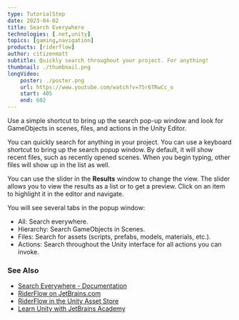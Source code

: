 ```yaml
---
type: TutorialStep
date: 2023-04-02
title: Search Everywhere
technologies: [.net,unity]
topics: [gaming,navigation]
products: [riderflow]
author: citizenmatt
subtitle: Quickly search throughout your project. For anything!
thumbnail: ./thumbnail.png
longVideo: 
    poster: ./poster.png
    url: https://www.youtube.com/watch?v=75r6TRwCc_o
    start: 405
    end: 602
---
```


Use a simple shortcut to bring up the search pop-up window and look for GameObjects in scenes, files, and actions in the Unity Editor.

You can quickly search for anything in your project. You can use a keyboard shortcut to bring up the search popup window.
By default, it will show recent files, such as recently opened scenes. When you begin typing, other files will show up in the list as well.

You can use the slider in the **Results** window to change the view. The slider allows you to view the results as a list or to get a preview.
Click on an item to highlight it in the editor and navigate.

You will see several tabs in the popup window:
* All: Search everywhere.
* Hierarchy: Search GameObjects in Scenes.
* Files: Search for assets (scripts, prefabs, models, materials, etc.).
* Actions: Search throughout the Unity interface for all actions you can invoke.

### See Also

- [Search Everywhere - Documentation](https://www.jetbrains.com/help/riderflow/search-everywhere.html)
- [RiderFlow on JetBrains.com](https://www.jetbrains.com/riderflow/)
- [RiderFlow in the Unity Asset Store](https://assetstore.unity.com/packages/tools/level-design/riderflow-218574)
- [Learn Unity with JetBrains Academy](https://hyperskill.org/tracks/36?utm=rider_guide)